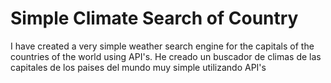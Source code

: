 # Simple Climate Search of Country
 I have created a very simple weather search engine for the capitals of the countries of the world using API's.
 He creado un buscador de climas de las capitales de los paises del mundo muy simple utilizando API's
